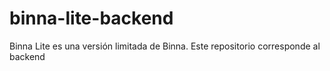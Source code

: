 # binna-lite-backend
Binna Lite es una versión limitada de Binna. Este repositorio corresponde al backend
